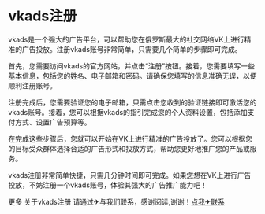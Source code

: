 # vkads注册

vkads是一个强大的广告平台，可以帮助您在俄罗斯最大的社交网络VK上进行精准的广告投放。注册vkads账号非常简单，只需要几个简单的步骤即可完成。

首先，您需要访问vkads的官方网站，并点击“注册”按钮。接着，您需要填写一些基本信息，包括您的姓名、电子邮箱和密码。请确保您填写的信息准确无误，以便顺利注册账号。

注册完成后，您需要验证您的电子邮箱，只需点击您收到的验证链接即可激活您的vkads账号。接着，您可以根据vkads的指引完成您的个人资料设置，包括添加支付方式、设置广告预算等。

在完成这些步骤后，您就可以开始在VK上进行精准的广告投放了。您可以根据您的目标受众群体选择合适的广告形式和投放方式，帮助您更好地推广您的产品或服务。

vkads注册非常简单快捷，只需几分钟时间即可完成。如果您想在VK上进行广告投放，不妨注册一个vkads账号，体验其强大的广告推广能力吧！

更多 关于vkads注册 请通过✈与我们联系，感谢阅读,谢谢！[点我✈联系](https://ads.k02.cc)